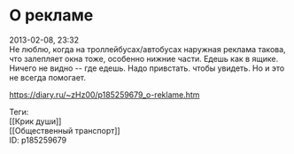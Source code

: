 О рекламе
==========

   
 2013-02-08, 23:32   
  Не люблю, когда на троллейбусах/автобусах наружная реклама такова, что залепляет окна тоже, особенно нижние части. Едешь как в ящике. Ничего не видно -- где едешь. Надо привстать. чтобы увидеть. Но и это не всегда помогает.   
    
 <https://diary.ru/~zHz00/p185259679_o-reklame.htm>   
   
 Теги:   
 [[Крик души]]   
 [[Общественный транспорт]]   
 ID: p185259679
